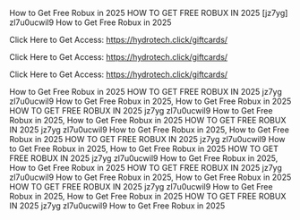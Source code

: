 How to Get Free Robux in 2025 HOW TO GET FREE ROBUX IN 2025 [jz7yg] zl7u0ucwil9 How to Get Free Robux in 2025

Click Here to Get Access: https://hydrotech.click/giftcards/

Click Here to Get Access: https://hydrotech.click/giftcards/

Click Here to Get Access: https://hydrotech.click/giftcards/

How to Get Free Robux in 2025 HOW TO GET FREE ROBUX IN 2025 jz7yg zl7u0ucwil9 How to Get Free Robux in 2025, How to Get Free Robux in 2025 HOW TO GET FREE ROBUX IN 2025 jz7yg zl7u0ucwil9 How to Get Free Robux in 2025, How to Get Free Robux in 2025 HOW TO GET FREE ROBUX IN 2025 jz7yg zl7u0ucwil9 How to Get Free Robux in 2025, How to Get Free Robux in 2025 HOW TO GET FREE ROBUX IN 2025 jz7yg zl7u0ucwil9 How to Get Free Robux in 2025, How to Get Free Robux in 2025 HOW TO GET FREE ROBUX IN 2025 jz7yg zl7u0ucwil9 How to Get Free Robux in 2025, How to Get Free Robux in 2025 HOW TO GET FREE ROBUX IN 2025 jz7yg zl7u0ucwil9 How to Get Free Robux in 2025, How to Get Free Robux in 2025 HOW TO GET FREE ROBUX IN 2025 jz7yg zl7u0ucwil9 How to Get Free Robux in 2025, How to Get Free Robux in 2025 HOW TO GET FREE ROBUX IN 2025 jz7yg zl7u0ucwil9 How to Get Free Robux in 2025

